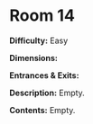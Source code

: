 # Room 14

**Difficulty:** Easy

**Dimensions:** 

**Entrances & Exits:**

**Description:**
Empty.

**Contents:**
Empty.